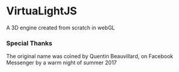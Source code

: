 # VirtuaLightJS

A 3D engine created from scratch in webGL

### Special Thanks

The original name was coined by Quentin Beauvillard, on Facebook Messenger by a warm night of summer 2017
